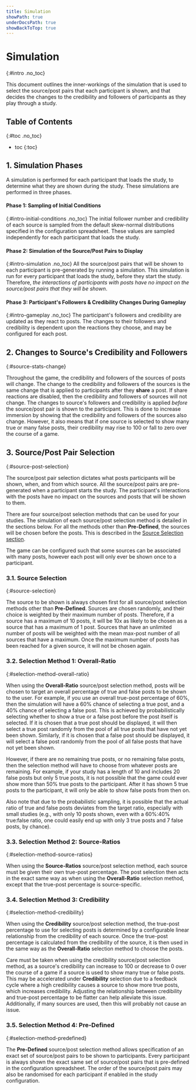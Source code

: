 ```yaml
---
title: Simulation
showPath: true
underDocsPath: true
showBackToTop: true
---
```


# Simulation
{:#intro .no_toc}

This document outlines the inner-workings of the simulation
that is used to select the source/post pairs that each participant
is shown, and that decides the changes to the credibility and
followers of participants as they play through a study.



## Table of Contents
{:#toc .no_toc}
* toc
{:toc}



## 1. Simulation Phases
A simulation is performed for each participant that loads the
study, to determine what they are shown during the study.
These simulations are performed in three phases.

#### Phase 1: Sampling of Initial Conditions
{:#intro-initial-conditions .no_toc}
The initial follower number and credibility of each source
is sampled from the default skew-normal distributions
specified in the configuration spreadsheet. These values
are sampled independently for each participant that
loads the study.

#### Phase 2: Simulation of the Source/Post Pairs to Display
{:#intro-simulation .no_toc}
All the source/post pairs that will be shown to each participant
is pre-generated by running a simulation. This simulation is run
for every participant that loads the study, before they start
the study. Therefore, _the interactions of participants with
posts have no impact on the source/post pairs that they will
be shown_.

#### Phase 3: Participant's Followers & Credibility Changes During Gameplay
{:#intro-gameplay .no_toc}
The participant's followers and credibility
are updated as they react to posts. The changes to their
followers and credibility is dependent upon the reactions
they choose, and may be configured for each post.


## 2. Changes to Source's Credibility and Followers
{:#source-stats-change}

Throughout the game, the credibility and followers of the
sources of posts will change. The change to the credibility
and followers of the sources is the same change that is
applied to participants after they **share** a post. If share
reactions are disabled, then the credibility and
followers of sources will not change. The changes to source's
followers and credibility is applied _before_ the source/post
pair is shown to the participant. This is done to increase
immersion by showing that the credibility and followers of
the sources also change. However, it also means that if one
source is selected to show many true or many false posts,
their credibility may rise to 100 or fall to zero over the
course of a game.



## 3. Source/Post Pair Selection
{:#source-post-selection}

The source/post pair selection dictates what posts participants
will be shown, when, and from which source. All the source/post
pairs are pre-generated when a participant starts the study. The
participant's interactions with the posts have no impact on the
sources and posts that will be shown to them.

There are four source/post selection methods that can be used
for your studies. The simulation of each source/post selection
method is detailed in the sections below. For all the methods
other than **Pre-Defined**, the sources will be chosen before
the posts. This is described in the
[Source Selection section](#source-selection).

The game can be configured such that some sources can be
associated with many posts, however each post will only ever
be shown once to a participant.

### 3.1. Source Selection
{:#source-selection}

The source to be shown is always chosen first for all
source/post selection methods other than **Pre-Defined**.
Sources are chosen randomly, and their choice is weighted
by their maximum number of posts. Therefore, if a source
has a maximum of 10 posts, it will be 10x as likely to be
chosen as a source that has a maximum of 1 post. Sources
that have an unlimited number of posts will be weighted with
the mean max-post number of all sources that have a maximum.
Once the maximum number of posts has been reached for a given
source, it will not be chosen again.

### 3.2. Selection Method 1: Overall-Ratio
{:#selection-method-overall-ratio}

When using the **Overall-Ratio** source/post selection method,
posts will be chosen to target an overall percentage of true
and false posts to be shown to the user. For example,
if you use an overall true-post percentage of 60%, then the
simulation will have a 60% chance of selecting a true post,
and a 40% chance of selecting a false post. This is achieved by
probabilistically selecting whether to show a true or a false
post before the post itself is selected. If it is chosen
that a true post should be displayed, it will then select
a true post randomly from the pool of all true posts that
have not yet been shown. Similarly, if it is chosen that
a false post should be displayed, it will select a false
post randomly from the pool of all false posts that
have not yet been shown.

However, if there are no remaining true posts, or no remaining
false posts, then the selection method will have to choose
from whatever posts are remaining. For example, if your study
has a length of 10 and includes 20 false posts but only
5 true posts, it is not possible that the game could ever
show more than 50% true posts to the participant. After
it has shown 5 true posts to the participant, it will only
be able to show false posts from then on.

Also note that due to the probabilistic sampling, it is
possible that the actual ratio of true and false posts
deviates from the target ratio, especially with small studies
(e.g., with only 10 posts shown, even with a 60%:40%
true:false ratio, one could easily end up with only 3 true posts
and 7 false posts, by chance).

### 3.3. Selection Method 2: Source-Ratios
{:#selection-method-source-ratios}

When using the **Source-Ratios** source/post selection method,
each source must be given their own true-post percentage. The
post selection then acts in the exact same way as when using
the **Overall-Ratio** selection method, except that the true-post
percentage is source-specific.

### 3.4. Selection Method 3: Credibility
{:#selection-method-credibility}

When using the **Credibility** source/post selection method,
the true-post percentage to use for selecting posts is
determined by a configurable linear relationship from
the credibility of each source. Once the true-post percentage
is calculated from the credibility of the source, it is then
used in the same way as the **Overall-Ratio** selection method
to choose the posts.

Care must be taken when using the credibility source/post
selection method, as a source's credibility can increase to 100
or decrease to 0 over the course of a game if a source is
used to show many true or false posts. This may be accelerated
under **Credibility** selection due to a feedback cycle where
a high credibility causes a source to show more true posts,
which increases credibility. Adjusting the relationship
between credibility and true-post percentage to be flatter can
help alleviate this issue. Additionally, if many sources are
used, then this will probably not cause an issue.

### 3.5. Selection Method 4: Pre-Defined
{:#selection-method-predefined}

The **Pre-Defined** source/post selection method allows
specification of an exact set of source/post pairs to
be shown to participants. Every participant is always
shown the exact same set of source/post pairs that is
pre-defined in the configuration spreadsheet. The order
of the source/post pairs may also be randomised for
each participant if enabled in the study configuration.
